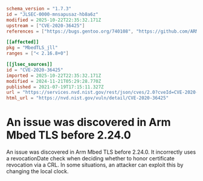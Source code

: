 ```toml
schema_version = "1.7.3"
id = "JLSEC-0000-mnsapusaz-hb8a6z"
modified = 2025-10-22T22:35:32.171Z
upstream = ["CVE-2020-36425"]
references = ["https://bugs.gentoo.org/740108", "https://github.com/ARMmbed/mbedtls/issues/3340", "https://github.com/ARMmbed/mbedtls/pull/3433", "https://github.com/ARMmbed/mbedtls/releases/tag/v2.16.8", "https://github.com/ARMmbed/mbedtls/releases/tag/v2.24.0", "https://github.com/ARMmbed/mbedtls/releases/tag/v2.7.17", "https://lists.debian.org/debian-lts-announce/2022/12/msg00036.html", "https://bugs.gentoo.org/740108", "https://github.com/ARMmbed/mbedtls/issues/3340", "https://github.com/ARMmbed/mbedtls/pull/3433", "https://github.com/ARMmbed/mbedtls/releases/tag/v2.16.8", "https://github.com/ARMmbed/mbedtls/releases/tag/v2.24.0", "https://github.com/ARMmbed/mbedtls/releases/tag/v2.7.17", "https://lists.debian.org/debian-lts-announce/2022/12/msg00036.html"]

[[affected]]
pkg = "MbedTLS_jll"
ranges = ["< 2.16.8+0"]

[[jlsec_sources]]
id = "CVE-2020-36425"
imported = 2025-10-22T22:35:32.171Z
modified = 2024-11-21T05:29:28.770Z
published = 2021-07-19T17:15:11.327Z
url = "https://services.nvd.nist.gov/rest/json/cves/2.0?cveId=CVE-2020-36425"
html_url = "https://nvd.nist.gov/vuln/detail/CVE-2020-36425"
```

# An issue was discovered in Arm Mbed TLS before 2.24.0

An issue was discovered in Arm Mbed TLS before 2.24.0. It incorrectly uses a revocationDate check when deciding whether to honor certificate revocation via a CRL. In some situations, an attacker can exploit this by changing the local clock.

